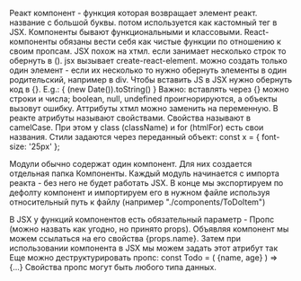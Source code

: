 <!-- lessons -->
Реакт компонент - функция которая возвращает элемент реакт. название с большой буквы. потом используется как кастомный тег в JSX. Компоненты бывают функциональными и классовыми. React-компоненты обязаны вести себя как чистые функции по отношению к своим пропсам.
JSX похож на хтмл. если занимает несколько строк то обернуть в (). jsx вызывает create-react-element. можно создать только один элемент - если их несколько то нужно обернуть элементы в один родительский, например в div.
Чтобы вставить JS в JSX нужно обернуть код в {}. E.g.:
<span>{ (new Date()).toString() }</span> 
Важно: вставлять через {} можно строки и числа; boolean, null, undefined проигнорируются, а объекты вызовут ошибку.
Аттрибуты хтмл можно заменить на переменную. В реакте атрибуты называют свойствами. Свойства называют в camelCase. При этом у class (className) и for (htmlFor) есть свои названия. Стили задаются через переданный объект:
const x = { font-size: '25px' }; <span style = {x}>
<!-- modules -->
Модули обычно содержат один компонент. Для них создается отдельная папка Компоненты. Каждый модуль начинается с импорта реакта - без него не будет работать JSX. В конце мы экспортируем по дефолту компонент и импортируем его в нужном файле используя относительный путь к файлу (например "./components/ToDoItem")
<!-- props -->
В JSX у функций компонентов есть обязательный параметр - Пропс (можно назвать как угодно, но принято props). Объявляя  компонент мы можем ссылаться на его свойства {props.name}. Затем при использовании компонента в JSX мы можем задать этот атрибут так <Todo name = "something" />
Еще можно деструктурировать пропс: const Todo = ( {name, age} ) => {...} Свойства пропс могут быть любого типа данных.